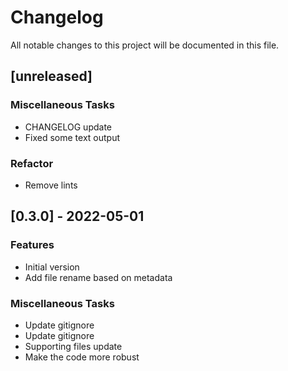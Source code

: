 # Changelog

All notable changes to this project will be documented in this file.

## [unreleased]

### Miscellaneous Tasks

- CHANGELOG update
- Fixed some text output

### Refactor

- Remove lints

## [0.3.0] - 2022-05-01

### Features

- Initial version
- Add file rename based on metadata

### Miscellaneous Tasks

- Update gitignore
- Update gitignore
- Supporting files update
- Make the code more robust

<!-- generated by git-cliff -->
